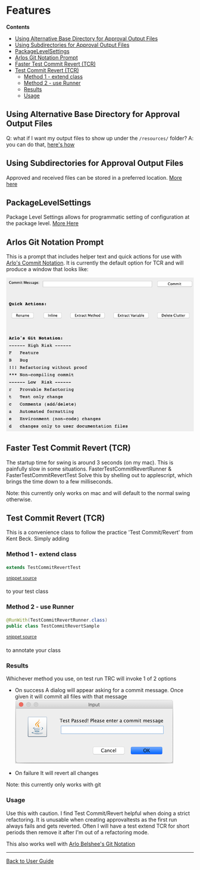 <!--
GENERATED FILE - DO NOT EDIT
This file was generated by [MarkdownSnippets](https://github.com/SimonCropp/MarkdownSnippets).
Source File: /approvaltests/docs/mdsource/Features.source.md
To change this file edit the source file and then run MarkdownSnippets.
-->
<a id="top"></a>

# Features



<!-- START doctoc generated TOC please keep comment here to allow auto update -->
<!-- DON'T EDIT THIS SECTION, INSTEAD RE-RUN doctoc TO UPDATE -->
**Contents**

- [Using Alternative Base Directory for Approval Output Files](#using-alternative-base-directory-for-approval-output-files)
- [Using Subdirectories for Approval Output Files](#using-subdirectories-for-approval-output-files)
- [PackageLevelSettings](#packagelevelsettings)
- [Arlos Git Notation Prompt](#arlos-git-notation-prompt)
- [Faster Test Commit Revert (TCR)](#faster-test-commit-revert-tcr)
- [Test Commit Revert (TCR)](#test-commit-revert-tcr)
  - [Method 1 - extend class](#method-1---extend-class)
  - [Method 2 - use Runner](#method-2---use-runner)
  - [Results](#results)
  - [Usage](#usage)

<!-- END doctoc generated TOC please keep comment here to allow auto update -->

## Using Alternative Base Directory for Approval Output Files
Q: what if I want my output files to show up under the `/resources/` folder?
A: you can do that, [here's how](Configuration.md#using-alternative-base-directory-for-approval-output-file)


## Using Subdirectories for Approval Output Files
Approved and received files can be stored in a preferred location. 
[More here](Configuration.md#using-subdirectories-for-approval-output-files)

## PackageLevelSettings

Package Level Settings allows for programmatic setting of configuration at the package level.
[More Here](Configuration.md#packagelevelsetting)

## Arlos Git Notation Prompt

This is a prompt that includes helper text and quick actions for use with [Arlo's Commit Notation](https://github.com/RefactoringCombos/ArlosCommitNotation).
It is currently the default option for TCR and will produce a window that looks like:

![prompt](/approvaltests/src/test/java/machine_specific_tests/approvaltests/testcommitrevert/ArlosGitNotationPromptTest.test.Mac_OS_X.approved.png)



## Faster Test Commit Revert (TCR)

The startup time for swing is around 3 seconds (on my mac). This is painfully slow in some situations. 
FasterTestCommitRevertRunner & FasterTestCommitRevertTest Solve this by shelling out to applescript, which 
brings the time down to a few milliseconds. 

Note: this currently only works on mac and will default to the normal swing otherwise. 

## Test Commit Revert (TCR)

This is a convenience class to follow the practice 'Test Commit/Revert' from Kent Beck. Simply adding
### Method 1 - extend class
<!-- snippet: test_commit_revert -->
```java
extends TestCommitRevertTest
```
<sup>[snippet source](/approvaltests/src/test/java/org/approvaltests/testcommitrevert/TestCommitRevertSample.java#L12-L14)</sup>
<!-- endsnippet -->
to your test class

### Method 2 - use Runner
<!-- snippet: test_commit_revert_runner -->
```java
@RunWith(TestCommitRevertRunner.class)
public class TestCommitRevertSample
```
<sup>[snippet source](/approvaltests/src/test/java/org/approvaltests/testcommitrevert/TestCommitRevertSample.java#L8-L11)</sup>
<!-- endsnippet -->
to annotate your class

### Results 

Whichever method you use, on test run TRC will invoke 1 of 2 options

*  On success
A dialog will appear asking for a commit message. Once given it will commit all files with that message
![prompt](images/commit_dialog.png)

* On failure
It will revert all changes

Note: this currently only works with git

### Usage

Use this with caution. I find Test Commit/Revert helpful when doing a strict refactoring. It is unusable when creating approvaltests as the first run always fails and gets reverted.
Often I will have a test extend TCR for short periods then remove it after I'm out of a refactoring mode.

This also works well with [Arlo Belshee's Git Notation](https://github.com/RefactoringCombos/ArlosCommitNotation) 


---

[Back to User Guide](README.md#top)

